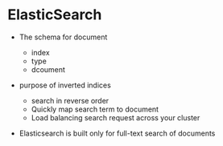 # ElasticSearch

* The schema for document
  * index
  * type
  * dcoument

* purpose of inverted indices 
  * search in reverse order
  * Quickly map search term to document
  * Load balancing search request across your cluster

* Elasticsearch is built only for full-text search of documents
